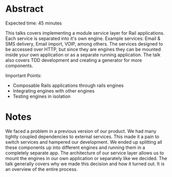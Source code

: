 # Abstract

Expected time: 45 minutes

This talks covers implementing a module service layer for Rail
applications. Each service is separated into it's own engine.
Example services: Email & SMS delivery, Email import, VOIP, among
others. The services designed to be accessed over HTTP, but since they
are engines they can be mounted inside your own application or as a
separate running application. The talk also covers TDD development and
creating a generator for more components.

Important Points:

* Composable Rails applications through rails engines
* Integrating engines with other engines
* Testing engines in isolation

# Notes

We faced a problem in a previous version of our product. We had many
tightly coupled dependencies to external services. This made it a pain
to switch services and hampered our development. We ended up splitting
all these components up into different engines and running them in a
completely separate app. The architecture of our service layer allows us
to mount the engines in our own application or separately like we
decided. The talk generally covers why we made this decision and how it
turned out. It is an overview of the entire process.
